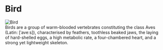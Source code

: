 # Bird  
![Bird](https://en.wikipedia.org/wiki/Bar-throated_minla#/media/File:Minla_strigula_-_Doi_Inthanon.jpg)  
Birds are a group of warm-blooded vertebrates constituting the class Aves (Latin: [ˈaveːs]), characterised by feathers, toothless beaked jaws, the laying of hard-shelled eggs, a high metabolic rate, a four-chambered heart, and a strong yet lightweight skeleton.
